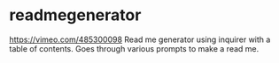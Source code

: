 # readmegenerator
https://vimeo.com/485300098
Read me generator using inquirer with a table of contents.
Goes through various prompts to make a read me. 